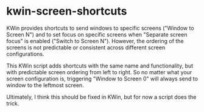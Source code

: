 # kwin-screen-shortcuts
KWin provides shortcuts to send windows to specific screens ("Window to Screen
N") and to set focus on specific screens when "Separate screen focus" is enabled
("Switch to Screen N"). However, the ordering of the screens is not predictable
or consistent across different screen configurations.

This KWin script adds shortcuts with the same name and functionality, but with
predictable screen ordering from left to right. So no matter what your screen
configuration is, triggering "Window to Screen 0" will always send to window to
the leftmost screen.

Ultimately, I think this should be fixed in KWin, but for now a script does the
trick.
